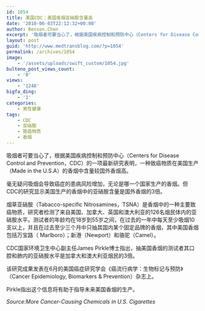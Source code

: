 ```yaml
---
id: 1054
title: 美国CDC：美国香烟亚硝胺含量高
date: '2010-06-03T22:12:32+00:00'
author: Benson.Chen
excerpt: '吸烟者可要当心了，根据美国疾病控制和预防中心（Centers for Disease Control and Prevention，CDC）的一项最新研究表明，一种致癌物质在美国生产（Made in the U.S.A）的香烟中含量较国外香烟高。毫无疑问吸烟会导致癌症的患病风险增加，无论是哪一个国家生产的香烟。但CDC的研究显示美国生产的香烟中的亚硝胺含量是国外香烟的3倍。烟草亚硝胺（Tabacco-specific Nitrosamines，TSNA）是香烟中的一种主要致癌物质'
layout: post
guid: 'http://www.medtransblog.com/?p=1054'
permalink: /archives/1054
image:
    - '/assets/uploads/swift_custom/1054.jpg'
bulteno_post_views_count:
    - '0'
views:
    - '1248'
bigfa_ding:
    - '1'
categories:
    - 男性健康
tags:
    - CDC
    - 亚硝胺
    - 致癌物质
    - 香烟
---
```


吸烟者可要当心了，根据美国疾病控制和预防中心（Centers for Disease Control and Prevention，CDC）的一项最新研究表明，一种致癌物质在美国生产（Made in the U.S.A）的香烟中含量较国外香烟高。

毫无疑问吸烟会导致癌症的患病风险增加，无论是哪一个国家生产的香烟。但CDC的研究显示美国生产的香烟中的亚硝胺含量是国外香烟的3倍。

烟草亚硝胺（Tabacco-specific Nitrosamines，TSNA）是香烟中的一种主要致癌物质，研究者检测了来自美国、加拿大、英国和澳大利亚的126名烟民体内的亚硝胺水平。测试者的年龄均在18岁到55岁之间，在过去的一年中每天至少吸烟10支以上，并且在过去至少三个月中只抽其国内某个固定品牌的香烟，其中美国香烟包括万宝路（ Marlboro）；新港（Newport）和骆驼（Camel）。

CDC国家环境卫生中心副主任James Pirkle博士指出，抽美国香烟的测试者其口腔和肺内的亚硝胺水平是加拿大和澳大利亚烟民的3倍。

该研究成果发表在6月的美国癌症研究学会《癌流行病学：生物标记与预防》（Cancer Epidemiology, Biomarkers &amp; Prevention）杂志上。

Pirkle指出这个信息将有助于指导未来美国香烟的生产。

*Source:More Cancer-Causing Chemicals in U.S. Cigarettes*